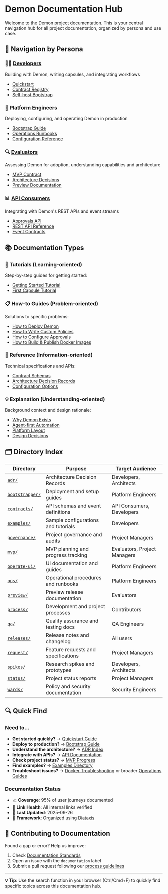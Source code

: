 # Demon Documentation Hub

Welcome to the Demon project documentation. This is your central navigation hub for all project documentation, organized by persona and use case.

## 🧭 Navigation by Persona

### 👨‍💻 [Developers](personas/developers.md)
Building with Demon, writing capsules, and integrating workflows
- [Quickstart](../README.md#quickstart)
- [Contract Registry](../README.md#contract-registry)
- [Self-host Bootstrap](../README.md#self-host-bootstrap)

### 🔧 [Platform Engineers](personas/operators.md)
Deploying, configuring, and operating Demon in production
- [Bootstrap Guide](bootstrapper/README.md)
- [Operations Runbooks](ops/)
- [Configuration Reference](process/)

### 🔍 [Evaluators](personas/evaluators.md)
Assessing Demon for adoption, understanding capabilities and architecture
- [MVP Contract](mvp/01-mvp-contract.md)
- [Architecture Decisions](adr/)
- [Preview Documentation](preview/)

### 📊 [API Consumers](personas/api-consumers.md)
Integrating with Demon's REST APIs and event streams
- [Approvals API](../README.md#approvals-api)
- [REST API Reference](operate-ui/README.md)
- [Event Contracts](contracts/)

## 📚 Documentation Types

### 🎯 **Tutorials** (Learning-oriented)
Step-by-step guides for getting started:
- [Getting Started Tutorial](../README.md#quickstart)
- [First Capsule Tutorial](examples/)

### 📋 **How-to Guides** (Problem-oriented)
Solutions to specific problems:
- [How to Deploy Demon](bootstrapper/)
- [How to Write Custom Policies](examples/)
- [How to Configure Approvals](contracts/)
- [How to Build & Publish Docker Images](how-to-guides/docker-pipeline.md)

### 📖 **Reference** (Information-oriented)
Technical specifications and APIs:
- [Contract Schemas](contracts/)
- [Architecture Decision Records](adr/)
- [Configuration Options](process/)

### 💡 **Explanation** (Understanding-oriented)
Background context and design rationale:
- [Why Demon Exists](mvp/01-mvp-contract.md#problem--personas)
- [Agent-first Automation](../README.md#agent-first-automation)
- [Platform Layout](../README.md#layout)
- [Design Decisions](adr/)

## 🗂️ Directory Index

| Directory | Purpose | Target Audience |
|-----------|---------|-----------------|
| [`adr/`](adr/) | Architecture Decision Records | Developers, Architects |
| [`bootstrapper/`](bootstrapper/) | Deployment and setup guides | Platform Engineers |
| [`contracts/`](contracts/) | API schemas and event definitions | API Consumers, Developers |
| [`examples/`](examples/) | Sample configurations and tutorials | Developers |
| [`governance/`](governance/) | Project governance and audits | Project Managers |
| [`mvp/`](mvp/) | MVP planning and progress tracking | Evaluators, Project Managers |
| [`operate-ui/`](operate-ui/) | UI documentation and guides | Platform Engineers |
| [`ops/`](ops/) | Operational procedures and runbooks | Platform Engineers |
| [`preview/`](preview/) | Preview release documentation | Evaluators |
| [`process/`](process/) | Development and project processes | Contributors |
| [`qa/`](qa/) | Quality assurance and testing docs | QA Engineers |
| [`releases/`](releases/) | Release notes and changelog | All users |
| [`request/`](request/) | Feature requests and specifications | Project Managers |
| [`spikes/`](spikes/) | Research spikes and prototypes | Developers, Architects |
| [`status/`](status/) | Project status reports | Project Managers |
| [`wards/`](wards/) | Policy and security documentation | Security Engineers |

## 🔍 Quick Find

### Need to...
- **Get started quickly?** → [Quickstart Guide](../README.md#quickstart)
- **Deploy to production?** → [Bootstrap Guide](bootstrapper/README.md)
- **Understand the architecture?** → [ADR Index](adr/)
- **Integrate with APIs?** → [API Documentation](../README.md#approvals-api)
- **Check project status?** → [MVP Progress](mvp/01-mvp-contract.md)
- **Find examples?** → [Examples Directory](examples/)
- **Troubleshoot issues?** → [Docker Troubleshooting](ops/docker-troubleshooting.md) or broader [Operations Guides](ops/)

### Documentation Status
- 📈 **Coverage**: 95% of user journeys documented
- 🔗 **Link Health**: All internal links verified
- 📅 **Last Updated**: 2025-09-26
- 🎯 **Framework**: Organized using [Diataxis](https://diataxis.fr/)

## 🤝 Contributing to Documentation

Found a gap or error? Help us improve:
1. Check [Documentation Standards](process/DOC_STANDARDS.md)
2. Open an issue with the `documentation` label
3. Submit a pull request following our [process guidelines](process/)

---

**💡 Tip**: Use the search function in your browser (Ctrl/Cmd+F) to quickly find specific topics across this documentation hub.
